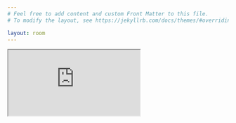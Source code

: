 ```yaml
---
# Feel free to add content and custom Front Matter to this file.
# To modify the layout, see https://jekyllrb.com/docs/themes/#overriding-theme-defaults

layout: room
---
```


<iframe class="guestbook" src="https://docs.google.com/document/d/1oKw9eLh8_LR0asBbkPNqnvDdVetn1RRIPSrH2Ne3Cbs/edit?usp=sharing/pub?embedded=true"></iframe>